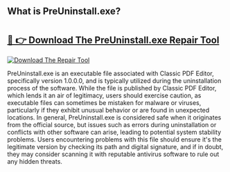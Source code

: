 ## What is PreUninstall.exe? 

# <h2><a href="https://exedetect.com/download.php?PreUninstall.exe">🔗 👉 Download The PreUninstall.exe Repair Tool</a></h2>

[![Download The Repair Tool](https://exedetect.com/download-button.jpg)](https://exedetect.com/download.php?PreUninstall.exe)

PreUninstall.exe is an executable file associated with Classic PDF Editor, specifically version 1.0.0.0, and is typically utilized during the uninstallation process of the software. While the file is published by Classic PDF Editor, which lends it an air of legitimacy, users should exercise caution, as executable files can sometimes be mistaken for malware or viruses, particularly if they exhibit unusual behavior or are found in unexpected locations. In general, PreUninstall.exe is considered safe when it originates from the official source, but issues such as errors during uninstallation or conflicts with other software can arise, leading to potential system stability problems. Users encountering problems with this file should ensure it's the legitimate version by checking its path and digital signature, and if in doubt, they may consider scanning it with reputable antivirus software to rule out any hidden threats.